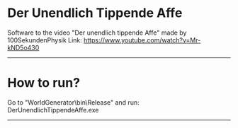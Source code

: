 # Der Unendlich Tippende Affe
Software to the video "Der unendlich tippende Affe" made by 100SekundenPhysik
Link: https://www.youtube.com/watch?v=Mr-kND5o430

---

# How to run?
Go to "WorldGenerator\bin\Release\" and run: DerUnendlichTippendeAffe.exe

---
